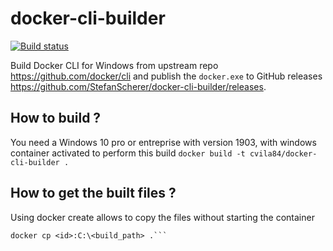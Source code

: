 # docker-cli-builder
[![Build status](https://ci.appveyor.com/api/projects/status/5mn0j7adf8xtoawn/branch/master?svg=true)](https://ci.appveyor.com/project/StefanScherer/docker-cli-builder/branch/master)

Build Docker CLI for Windows from upstream repo https://github.com/docker/cli and publish the `docker.exe` to GitHub releases https://github.com/StefanScherer/docker-cli-builder/releases.

## How to build ?

You need a Windows 10 pro or entreprise with version 1903, with windows container activated to perform this build
```docker build -t cvila84/docker-cli-builder .```

## How to get the built files ?

Using docker create allows to copy the files without starting the container
```docker create cvila84/docker-cli-builder
docker cp <id>:C:\<build_path> .```
